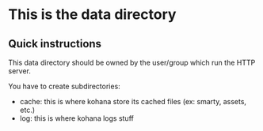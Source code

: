 This is the data directory
==========================

Quick instructions
------------------

This data directory should be owned by the user/group which run the HTTP server.

You have to create subdirectories:

  *   cache: this is where kohana store its cached files (ex: smarty, assets, etc.)
  *   log: this is where kohana logs stuff


